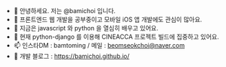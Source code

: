 - 👋 안녕하세요. 저는 @bamichoi 입니다.
- 👀 프론트엔드 웹 개발을 공부중이고 모바일 iOS 앱 개발에도 관심이 많아요.
- 🌱 지금은 javascript 와 python 을 열심히 배우고 있어요.
- 💞️ 현재 python-django 를 이용해 CINEACCA 프로젝트 빌드에 집중하고 있어요.
- 📫 인스타DM : bamtoming / 메일 : beomseokchoi@naver.com 
- 🔗 개발 블로그 : https://bamichoi.github.io/

<!---
bamichoi/bamichoi is a ✨ special ✨ repository because its `README.md` (this file) appears on your GitHub profile.
You can click the Preview link to take a look at your changes.
--->
